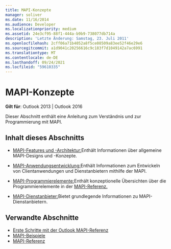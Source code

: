 ```yaml
---
title: MAPI-Konzepte
manager: soliver
ms.date: 11/16/2014
ms.audience: Developer
ms.localizationpriority: medium
ms.assetid: 24e3cf95-88f1-444a-b9b9-738077db714a
description: 'Letzte Änderung: Samstag, 23. Juli 2011'
ms.openlocfilehash: 2cff06a71b4052a8f5ce08509a83ee52f46e29e6
ms.sourcegitcommit: a1d9041c20256616c9c183f7d1049142a7ac6991
ms.translationtype: MT
ms.contentlocale: de-DE
ms.lasthandoff: 09/24/2021
ms.locfileid: "59610335"
---
```

# <a name="mapi-concepts"></a>MAPI-Konzepte

**Gilt für**: Outlook 2013 | Outlook 2016 
  
Dieser Abschnitt enthält eine Anleitung zum Verständnis und zur Programmierung mit MAPI.
  
## <a name="in-this-section"></a>Inhalt dieses Abschnitts

- [MAPI-Features und -Architektur:](mapi-features-and-architecture.md)Enthält Informationen über allgemeine MAPI-Designs und -Konzepte.
    
- [MAPI-Anwendungsentwicklung:](mapi-application-development.md)Enthält Informationen zum Entwickeln von Clientanwendungen und Dienstanbietern mithilfe der MAPI.
    
- [MAPI-Programmierelemente:](mapi-programming-elements.md)Enthält konzeptionelle Übersichten über die Programmierelemente in der [MAPI-Referenz.](mapi-reference.md)
    
- [MAPI-Dienstanbieter:](mapi-service-providers.md)Bietet grundlegende Informationen zu MAPI-Dienstanbietern.
    
## <a name="related-sections"></a>Verwandte Abschnitte

- [Erste Schritte mit der Outlook MAPI-Referenz](getting-started-with-the-outlook-mapi-reference.md)
- [MAPI-Beispiele](mapi-samples.md)
- [MAPI-Referenz](mapi-reference.md)
  


